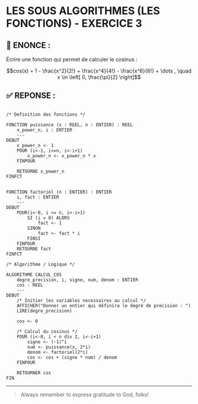 # LES SOUS ALGORITHMES (LES FONCTIONS) - EXERCICE 3

## 🌟 ENONCE :
Écrire une fonction qui permet de calculer le cosinus : 
```math
cos(x) = 1 - \frac{x^2}{2!} + \frac{x^4}{4!} - \frac{x^6}{6!} + \dots , \quad x \in \left[ 0, \frac{\pi}{2} \right]
```

## ✅ REPONSE :

````

/* Definition des fonctions */

FONCTION puissance (x : REEL, n : ENTIER) : REEL
    x_power_n, i : ENTIER
    ---
DEBUT
    x_power_n <- 1
    POUR (i<-1, i<=n, i<-i+1)
        x_power_n <- x_power_n * x
    FINPOUR

    RETOURNE x_power_n
FINFCT


FONCTION factoriel (n : ENTIER) : ENTIER
    i, fact : ENTIER
    ---
DEBUT 
    POUR(i<-0, i <= n, i<-i+1)
        SI (i = 0) ALORS
            fact <- 1
        SINON
            fact <- fact * i
        FINSI
    FINPOUR
    RETOURNE fact
FINFCT

/* Algorithme / Logique */

ALGORITHME CALCUL_COS
    degre_precision, i, signe, num, denom : ENTIER
    cos : REEL
    ---
DEBUT
    /* Initier les variables necessaires au calcul */
    AFFICHER("Donner un entier qui définira le degré de precision : ")
    LIRE(degre_precision)

    cos <- 0

    /* Calcul du cosinus */
    POUR (i<-0, i < n div 2, i<-i+1) 
        signe <- (-1)^i
        num <- puissance(x, 2*i)
        denom <- factoriel(2*i)
        cos <- cos + (signe * num) / denom
    FINPOUR

    RETOURNER cos
FIN 
````


--- 

> Always remember to express gratitude to God, folks!